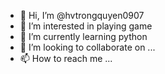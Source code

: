 - 👋 Hi, I’m @hvtrongquyen0907
- 👀 I’m interested in playing game
- 🌱 I’m currently learning python
- 💞️ I’m looking to collaborate on ...
- 📫 How to reach me ...

<!---
hvtrongquyen0907/hvtrongquyen0907 is a ✨ special ✨ repository because its `README.md` (this file) appears on your GitHub profile.
You can click the Preview link to take a look at your changes.
--->
